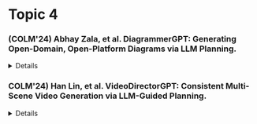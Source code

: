 # Topic 4  

### (COLM'24) Abhay Zala, et al. DiagrammerGPT: Generating Open-Domain, Open-Platform Diagrams via LLM Planning.  

<details>
  <ul>
    <li>Summary: </li>  
    <li>Relation to prior work: </li>  
    <li>Strengths: </li>
    <li>Weaknesses: </li>
    <li>Future work: </li>
  </ul>
</details>

### COLM'24) Han Lin, et al. VideoDirectorGPT: Consistent Multi-Scene Video Generation via LLM-Guided Planning.  

<details>
  <ul>
    <li>Summary: </li>  
    <li>Relation to prior work: </li>  
    <li>Strengths: </li>
    <li>Weaknesses: </li>
    <li>Future work: </li>
  </ul>
</details>
